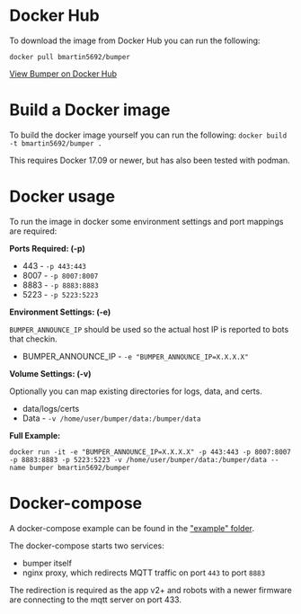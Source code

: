 # Docker Hub

To download the image from Docker Hub you can run the following:

`docker pull bmartin5692/bumper`

[View Bumper on Docker Hub](https://hub.docker.com/r/bmartin5692/bumper)

# Build a Docker image

To build the docker image yourself you can run the following:
`docker build -t bmartin5692/bumper .`

This requires Docker 17.09 or newer, but has also been tested with podman.

# Docker usage

To run the image in docker some environment settings and port mappings are required:

**Ports Required: (-p)**

- 443 - `-p 443:443`
- 8007 - `-p 8007:8007`
- 8883 - `-p 8883:8883`
- 5223 - `-p 5223:5223`

**Environment Settings: (-e)**

`BUMPER_ANNOUNCE_IP` should be used so the actual host IP is reported to bots that checkin.

- BUMPER_ANNOUNCE_IP - `-e "BUMPER_ANNOUNCE_IP=X.X.X.X"`

**Volume Settings: (-v)**

Optionally you can map existing directories for logs, data, and certs.

- data/logs/certs
- Data - `-v /home/user/bumper/data:/bumper/data`

**Full Example:**

```
docker run -it -e "BUMPER_ANNOUNCE_IP=X.X.X.X" -p 443:443 -p 8007:8007 -p 8883:8883 -p 5223:5223 -v /home/user/bumper/data:/bumper/data --name bumper bmartin5692/bumper
```

# Docker-compose

A docker-compose example can be found in the ["example" folder](https://github.com/bmartin5692/bumper/tree/master/example/docker-compose).

The docker-compose starts two services:

- bumper itself
- nginx proxy, which redirects MQTT traffic on port `443` to port `8883`

The redirection is required as the app v2+ and robots with a newer firmware are connecting to the mqtt server on port 433.
